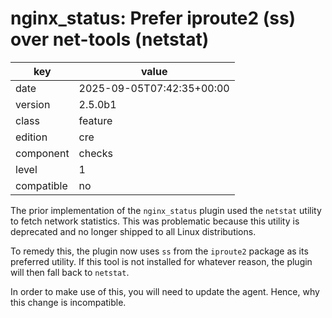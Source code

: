 [//]: # (werk v2)
# nginx_status: Prefer iproute2 (ss) over net-tools (netstat)

key        | value
---------- | ---
date       | 2025-09-05T07:42:35+00:00
version    | 2.5.0b1
class      | feature
edition    | cre
component  | checks
level      | 1
compatible | no

The prior implementation of the `nginx_status` plugin used the `netstat` utility
to fetch network statistics. This was problematic because this utility is
deprecated and no longer shipped to all Linux distributions.

To remedy this, the plugin now uses `ss` from the `iproute2` package as its
preferred utility. If this tool is not installed for whatever reason, the plugin
will then fall back to `netstat`.

In order to make use of this, you will need to update the agent. Hence, why this
change is incompatible.

